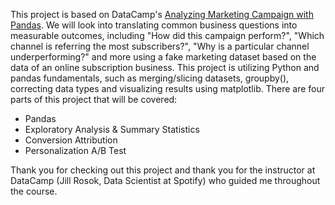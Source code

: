 This project is based on DataCamp's [Analyzing Marketing Campaign with Pandas](https://www.datacamp.com/courses/analyzing-marketing-campaigns-with-pandas). We will look into translating common business questions into measurable outcomes, including "How did this campaign perform?", "Which channel is referring the most subscribers?", "Why is a particular channel underperforming?" and more using a fake marketing dataset based on the data of an online subscription business. This project is utilizing Python and pandas fundamentals, such as merging/slicing datasets, groupby(), correcting data types and visualizing results using matplotlib. There are four parts of this project that will be covered:
- Pandas
- Exploratory Analysis & Summary Statistics
- Conversion Attribution
- Personalization A/B Test

Thank you for checking out this project and thank you for the instructor at DataCamp (Jill Rosok, Data Scientist at Spotify) who guided me throughout the course. 
